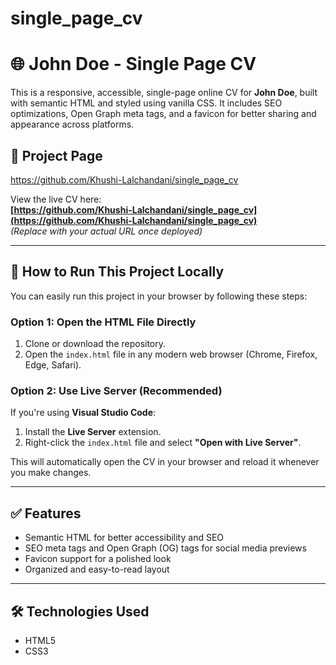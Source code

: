# single_page_cv

# 🌐 John Doe - Single Page CV

This is a responsive, accessible, single-page online CV for **John Doe**, built with semantic HTML and styled using vanilla CSS. It includes SEO optimizations, Open Graph meta tags, and a favicon for better sharing and appearance across platforms.

## 🚀 Project Page

https://github.com/Khushi-Lalchandani/single_page_cv

View the live CV here:  
**[https://github.com/Khushi-Lalchandani/single_page_cv](https://github.com/Khushi-Lalchandani/single_page_cv)**  
_(Replace with your actual URL once deployed)_

---

## 📁 How to Run This Project Locally

You can easily run this project in your browser by following these steps:

### Option 1: Open the HTML File Directly

1. Clone or download the repository.
2. Open the `index.html` file in any modern web browser (Chrome, Firefox, Edge, Safari).

### Option 2: Use Live Server (Recommended)

If you're using **Visual Studio Code**:

1. Install the **Live Server** extension.
2. Right-click the `index.html` file and select **"Open with Live Server"**.

This will automatically open the CV in your browser and reload it whenever you make changes.

---

## ✅ Features

- Semantic HTML for better accessibility and SEO
- SEO meta tags and Open Graph (OG) tags for social media previews
- Favicon support for a polished look
- Organized and easy-to-read layout

---

## 🛠️ Technologies Used

- HTML5
- CSS3
